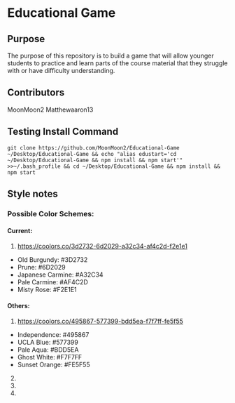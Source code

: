 # Educational Game

## Purpose
The purpose of this repository is to build a game that will allow younger
students to practice and learn parts of the course material that they struggle
with or have difficulty understanding.

## Contributors
MoonMoon2
Matthewaaron13

## Testing Install Command
```
git clone https://github.com/MoonMoon2/Educational-Game ~/Desktop/Educational-Game && echo "alias edustart='cd ~/Desktop/Educational-Game && npm install && npm start'" >>~/.bash_profile && cd ~/Desktop/Educational-Game && npm install && npm start
```



## Style notes
### Possible Color Schemes:
#### Current:
1. https://coolors.co/3d2732-6d2029-a32c34-af4c2d-f2e1e1
* Old Burgundy: #3D2732
* Prune: #6D2029
* Japanese Carmine: #A32C34
* Pale Carmine: #AF4C2D
* Misty Rose: #F2E1E1
#### Others:
1. https://coolors.co/495867-577399-bdd5ea-f7f7ff-fe5f55
* Independence: #495867
* UCLA Blue: #577399
* Pale Aqua: #BDD5EA
* Ghost White: #F7F7FF
* Sunset Orange: #FE5F55

2.
3.
4.
